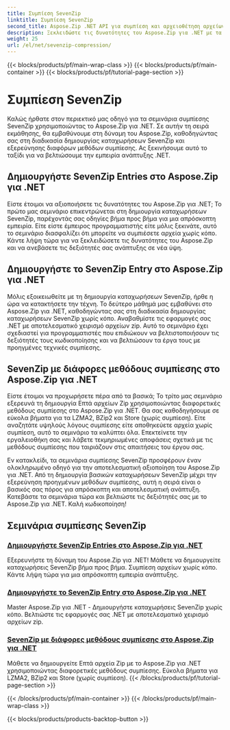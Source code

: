 ```yaml
---
title: Συμπίεση SevenZip
linktitle: Συμπίεση SevenZip
second_title: Aspose.Zip .NET API για συμπίεση και αρχειοθέτηση αρχείων
description: Ξεκλειδώστε τις δυνατότητες του Aspose.Zip για .NET με τα σεμινάρια συμπίεσης SevenZip. Δημιουργήστε χωρίς κόπο καταχωρήσεις SevenZip και εξερευνήστε διάφορες μεθόδους συμπίεσης.
weight: 25
url: /el/net/sevenzip-compression/
---
```


{{< blocks/products/pf/main-wrap-class >}}
{{< blocks/products/pf/main-container >}}
{{< blocks/products/pf/tutorial-page-section >}}

# Συμπίεση SevenZip



Καλώς ήρθατε στον περιεκτικό μας οδηγό για τα σεμινάρια συμπίεσης SevenZip χρησιμοποιώντας το Aspose.Zip για .NET. Σε αυτήν τη σειρά εκμάθησης, θα εμβαθύνουμε στη δύναμη του Aspose.Zip, καθοδηγώντας σας στη διαδικασία δημιουργίας καταχωρήσεων SevenZip και εξερεύνησης διαφόρων μεθόδων συμπίεσης. Ας ξεκινήσουμε αυτό το ταξίδι για να βελτιώσουμε την εμπειρία ανάπτυξης .NET.

## Δημιουργήστε SevenZip Entries στο Aspose.Zip για .NET

Είστε έτοιμοι να αξιοποιήσετε τις δυνατότητες του Aspose.Zip για .NET; Το πρώτο μας σεμινάριο επικεντρώνεται στη δημιουργία καταχωρήσεων SevenZip, παρέχοντάς σας οδηγίες βήμα προς βήμα για μια απρόσκοπτη εμπειρία. Είτε είστε έμπειρος προγραμματιστής είτε μόλις ξεκινάτε, αυτό το σεμινάριο διασφαλίζει ότι μπορείτε να συμπιέσετε αρχεία χωρίς κόπο. Κάντε λήψη τώρα για να ξεκλειδώσετε τις δυνατότητες του Aspose.Zip και να ανεβάσετε τις δεξιότητές σας ανάπτυξης σε νέα ύψη.

## Δημιουργήστε το SevenZip Entry στο Aspose.Zip για .NET

Μόλις εξοικειωθείτε με τη δημιουργία καταχωρήσεων SevenZip, ήρθε η ώρα να κατακτήσετε την τέχνη. Το δεύτερο μάθημά μας εμβαθύνει στο Aspose.Zip για .NET, καθοδηγώντας σας στη διαδικασία δημιουργίας καταχωρήσεων SevenZip χωρίς κόπο. Αναβαθμίστε τις εφαρμογές σας .NET με αποτελεσματικό χειρισμό αρχείων zip. Αυτό το σεμινάριο έχει σχεδιαστεί για προγραμματιστές που επιδιώκουν να βελτιστοποιήσουν τις δεξιότητές τους κωδικοποίησης και να βελτιώσουν τα έργα τους με προηγμένες τεχνικές συμπίεσης.

## SevenZip με διάφορες μεθόδους συμπίεσης στο Aspose.Zip για .NET

Είστε έτοιμοι να προχωρήσετε πέρα από τα βασικά; Το τρίτο μας σεμινάριο εξερευνά τη δημιουργία Επτά αρχείων Zip χρησιμοποιώντας διαφορετικές μεθόδους συμπίεσης στο Aspose.Zip για .NET. Θα σας καθοδηγήσουμε σε εύκολα βήματα για τα LZMA2, BZip2 και Store (χωρίς συμπίεση). Είτε αναζητάτε υψηλούς λόγους συμπίεσης είτε αποθηκεύετε αρχεία χωρίς συμπίεση, αυτό το σεμινάριο τα καλύπτει όλα. Επεκτείνετε την εργαλειοθήκη σας και λάβετε τεκμηριωμένες αποφάσεις σχετικά με τις μεθόδους συμπίεσης που ταιριάζουν στις απαιτήσεις του έργου σας.

Εν κατακλείδι, τα σεμινάρια συμπίεσης SevenZip προσφέρουν έναν ολοκληρωμένο οδηγό για την αποτελεσματική αξιοποίηση του Aspose.Zip για .NET. Από τη δημιουργία βασικών καταχωρήσεων SevenZip μέχρι την εξερεύνηση προηγμένων μεθόδων συμπίεσης, αυτή η σειρά είναι ο βασικός σας πόρος για απρόσκοπτη και αποτελεσματική ανάπτυξη. Κατεβάστε τα σεμινάρια τώρα και βελτιώστε τις δεξιότητές σας με το Aspose.Zip για .NET. Καλή κωδικοποίηση!
## Σεμινάρια συμπίεσης SevenZip
### [Δημιουργήστε SevenZip Entries στο Aspose.Zip για .NET](./create-sevenzip-entries/)
Εξερευνήστε τη δύναμη του Aspose.Zip για .NET! Μάθετε να δημιουργείτε καταχωρήσεις SevenZip βήμα προς βήμα. Συμπίεση αρχείων χωρίς κόπο. Κάντε λήψη τώρα για μια απρόσκοπτη εμπειρία ανάπτυξης.
### [Δημιουργήστε το SevenZip Entry στο Aspose.Zip για .NET](./create-sevenzip-entry/)
Master Aspose.Zip για .NET - Δημιουργήστε καταχωρήσεις SevenZip χωρίς κόπο. Βελτιώστε τις εφαρμογές σας .NET με αποτελεσματικό χειρισμό αρχείων zip.
### [SevenZip με διάφορες μεθόδους συμπίεσης στο Aspose.Zip για .NET](./sevenzip-various-compression-methods/)
Μάθετε να δημιουργείτε Επτά αρχεία Zip με το Aspose.Zip για .NET χρησιμοποιώντας διαφορετικές μεθόδους συμπίεσης. Εύκολα βήματα για LZMA2, BZip2 και Store (χωρίς συμπίεση).
{{< /blocks/products/pf/tutorial-page-section >}}

{{< /blocks/products/pf/main-container >}}
{{< /blocks/products/pf/main-wrap-class >}}

{{< blocks/products/products-backtop-button >}}
